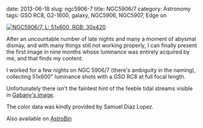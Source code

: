 date: 2013-06-18
slug: ngc5906-7
title: NGC5906/7
category: Astronomy
tags: GSO RC8, G2-1600, galaxy, NGC5906, NGC5907, Edge on

[![][0]][0]

After an uncountable number of late nights and many a moment of abysmal dismay,
and with many things still not working properly, I can finally present the
first image in nine months whose luminance was entirely acquired by me, and
that finds my content.

I worked for a few nights on NGC 5906/7 (there's ambiguity in the naming),
collecting 51x600" luminance shots with a GSO RC8 at full focal length.

Unfortunately there isn't the faintest hint of the feeble tidal streams visible
in [Gabany's image][2].

The color data was kindly provided by Samuel Diaz Lopez.

Also available on [AstroBin][1]

[0]: |filename|/images/2013_ngc5906_51x600L_30x420RGB.jpg "NGC5906/7, L: 51x600, RGB: 30x420"
[1]: http://www.astrob.in/45529/ "NGC5906/7 on AstroBin"
[2]: http://www.cosmotography.com/images/small_ring_ngc5907.html

